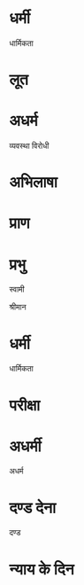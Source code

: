 #  धर्मी

 धार्मिकता
#  लूत
#  अधर्म

 व्यवस्था विरोधी
#  अभिलाषा
#  प्राण
#  प्रभु

 स्वामी

 श्रीमान
#  धर्मी

 धार्मिकता
#  परीक्षा
#  अधर्मी

 अधर्म
#  दण्ड देना

 दण्ड
#  न्याय के दिन